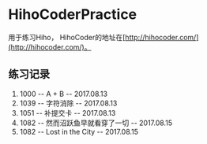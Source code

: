 # HihoCoderPractice

用于练习Hiho， HihoCoder的地址在[http://hihocoder.com/](http://hihocoder.com/)。

## 练习记录

1. 1000 -- A + B -- 2017.08.13
2. 1039 -- 字符消除 -- 2017.08.13
3. 1051 -- 补提交卡 -- 2017.08.13
4. 1082 -- 然而沼跃鱼早就看穿了一切 -- 2017.08.15
5. 1082 -- Lost in the City -- 2017.08.15